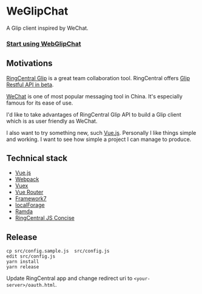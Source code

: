 # WeGlipChat

A Glip client inspired by WeChat.

### [Start using WebGlipChat](https://tylerlong.github.io/wgc/)


## Motivations

[RingCentral Glip](https://glip.com/) is a great team collaboration tool.
RingCentral offers [Glip Restful API in beta](https://developer.ringcentral.com/api-docs/latest/index.html#!#GlipApi.html).

[WeChat](https://en.wikipedia.org/wiki/WeChat) is one of most popular messaging tool in China.
It's especially famous for its ease of use.

I'd like to take advantages of RingCentral Glip API to build a Glip client which is as user friendly as WeChat.

I also want to try something new, such [Vue.js](https://vuejs.org/).
Personally I like things simple and working.
I want to see how simple a project I can manage to produce.


## Technical stack

- [Vue.js](https://vuejs.org/)
- [Webpack](https://webpack.js.org/)
- [Vuex](https://vuex.vuejs.org/)
- [Vue Router](https://router.vuejs.org/)
- [Framework7](http://framework7.io/)
- [localForage](https://github.com/localForage/localForage)
- [Ramda](https://ramdajs.com/)
- [RingCentral JS Concise](https://github.com/tylerlong/ringcentral-js-concise)


## Release

```
cp src/config.sample.js  src/config.js
edit src/config.js
yarn install
yarn release
```

Update RingCentral app and change redirect uri to `<your-server>/oauth.html`.

